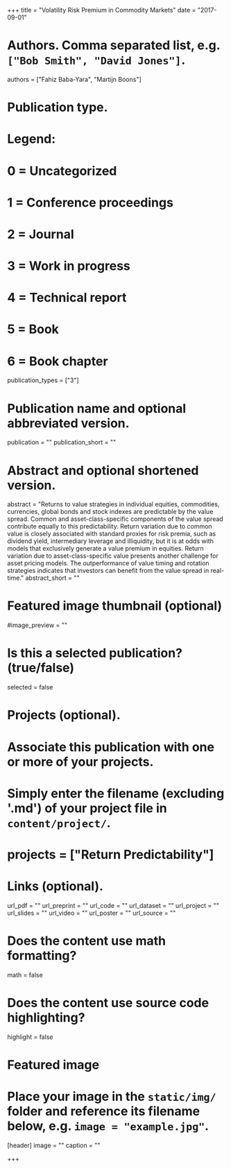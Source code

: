 +++
title = "Volatility Risk Premium in Commodity Markets"
date = "2017-09-01"

# Authors. Comma separated list, e.g. `["Bob Smith", "David Jones"]`.
authors = ["Fahiz Baba-Yara", "Martijn Boons"]

# Publication type.
# Legend:
# 0 = Uncategorized
# 1 = Conference proceedings
# 2 = Journal
# 3 = Work in progress
# 4 = Technical report
# 5 = Book
# 6 = Book chapter
publication_types = ["3"]

# Publication name and optional abbreviated version.
publication = ""
publication_short = ""

# Abstract and optional shortened version.
abstract = "Returns to value strategies in individual equities, commodities, currencies, global bonds and stock indexes are predictable by the value spread. Common and asset-class-specific components of the value spread contribute equally to this predictability. Return variation due to common value is closely associated with standard proxies for risk premia, such as dividend yield, intermediary leverage and illiquidity, but it is at odds with models that exclusively generate a value premium in equities. Return variation due to asset-class-specific value presents another challenge for asset pricing models. The outperformance of value timing and rotation strategies indicates that investors can benefit from the value spread in real-time."
abstract_short = ""

# Featured image thumbnail (optional)
#image_preview = ""

# Is this a selected publication? (true/false)
selected = false

# Projects (optional).
#   Associate this publication with one or more of your projects.
#   Simply enter the filename (excluding '.md') of your project file in `content/project/`.
# projects = ["Return Predictability"]

# Links (optional).
url_pdf = ""
url_preprint = ""
url_code = ""
url_dataset = ""
url_project = ""
url_slides = ""
url_video = ""
url_poster = ""
url_source = ""

# Does the content use math formatting?
math = false

# Does the content use source code highlighting?
highlight = false

# Featured image
# Place your image in the `static/img/` folder and reference its filename below, e.g. `image = "example.jpg"`.
[header]
image = ""
caption = ""

+++
